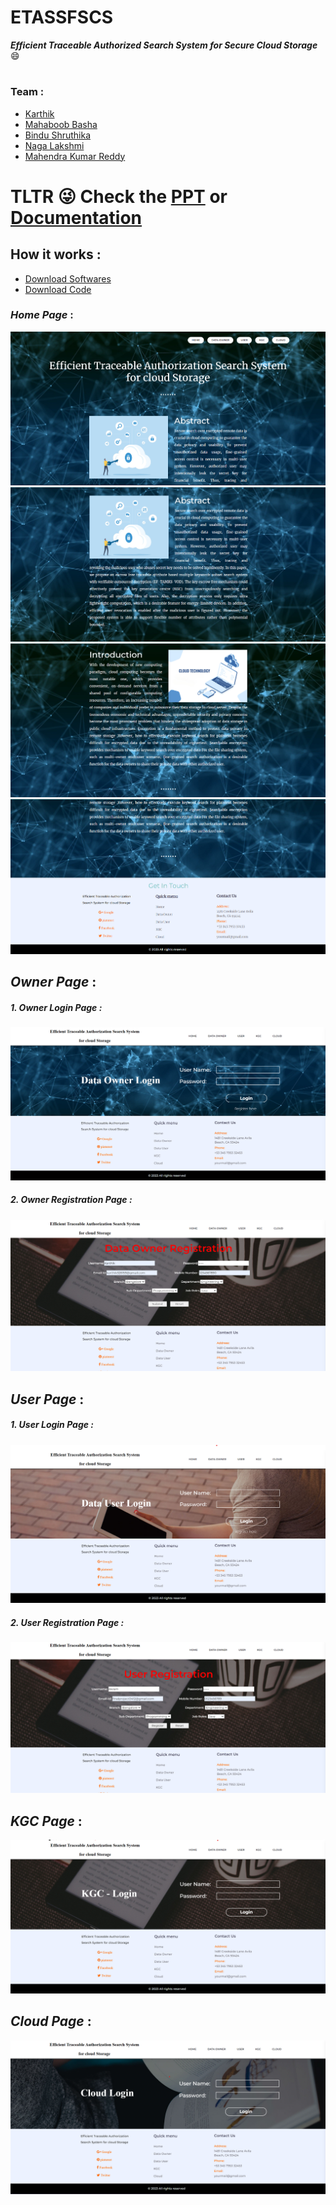 # ETASSFSCS
***Efficient Traceable Authorized Search System for Secure Cloud Storage*** 😄
#

### Team :

- [Karthik](https://github.com/Karthik-Mekala)
- [Mahaboob Basha](https://github.com/Mmabhu)
- [Bindu Shruthika]()
- [Naga Lakshmi]()
- [Mahendra Kumar Reddy]()

# <p align="left">TLTR :stuck_out_tongue_winking_eye: Check the <a href="https://github.com/Karthik-Mekala/ETASSFSCS/blob/main/Final%20Year%20Project%20PPT.pptx"> PPT</a> or <a href="https://github.com/Karthik-Mekala/ETASSFSCS/blob/main/Documentation/Team%20Documentation/Documentation.pdf">Documentation</a></p>


## How it works :
- [Download Softwares](https://www.dropbox.com/s/ktcw6t9qjp347kf/Softwares%20Required.zip?dl=0)
- [Download Code](https://www.dropbox.com/sh/8304d6zk7akpl20/AADnEjFCwZ6t5uZU2wakAnfXa?dl=0)

### ***Home Page*** :
<img src="https://github.com/Karthik-Mekala/ETASSFSCS/blob/main/screenshots/home1.png" alt="Home Page">
<img src="https://github.com/Karthik-Mekala/ETASSFSCS/blob/main/screenshots/home2.png" alt="Home Page">
<img src="https://github.com/Karthik-Mekala/ETASSFSCS/blob/main/screenshots/home3.png" alt="Home Page">
<img src="https://github.com/Karthik-Mekala/ETASSFSCS/blob/main/screenshots/home4.png" alt="Home Page">


## ***Owner Page*** :

##### 1. Owner Login Page :
<img src = "https://github.com/Karthik-Mekala/ETASSFSCS/blob/main/screenshots/dataOwner.png" alt="Data Owner Login Page">

##### 2. Owner Registration Page :
<img src = "https://github.com/Karthik-Mekala/ETASSFSCS/blob/main/screenshots/ownerReg.png" alt="Data Owner Registration Page">


## ***User Page*** :

##### 1. User Login Page :
<img src = "https://github.com/Karthik-Mekala/ETASSFSCS/blob/main/screenshots/dataUser.png" alt="Data User Login Page">

##### 2. User Registration Page :
<img src = "https://github.com/Karthik-Mekala/ETASSFSCS/blob/main/screenshots/userReg.png" alt="Data User Registration Page">

## ***KGC Page*** :
<img src = "https://github.com/Karthik-Mekala/ETASSFSCS/blob/main/screenshots/kgc.png" alt="KGC Login Page">

## ***Cloud Page*** :
<img src = "https://github.com/Karthik-Mekala/ETASSFSCS/blob/main/screenshots/cloud.png" alt="Cloud Login Page">
